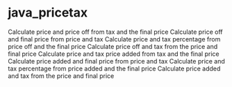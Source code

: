 # java_pricetax

Calculate price and price off from tax and the final price 
Calculate price off and final price from price and tax 
Calculate price and tax percentage from price off and the final price 
Calculate price off and tax from the price and final price 
Calculate price and tax price added from tax and the final price 
Calculate price added and final price from price and tax 
Calculate price and tax percentage from price added and the final price 
Calculate price added and tax from the price and final price
